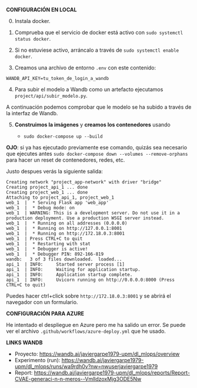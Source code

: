 **CONFIGURACIÓN EN LOCAL**

0. Instala docker.

1. Comprueba que el servicio de docker está activo con `sudo systemctl status docker`.

2. Si no estuviese activo, arráncalo a través de `sudo systemctl enable docker`.

3. Creamos una archivo de entorno `.env` con este contenido:

`WANDB_API_KEY=tu_token_de_login_a_wandb`

4. Para subir el modelo a Wandb como un artefacto ejecutamos `project/api/subir_modelo.py`.

A continuación podemos comprobar que le modelo se ha subido a través de la interfaz de Wandb.


5. **Construimos la imágenes** y **creamos los contenedores** usando 
    
    - `sudo docker-compose up --build`

**OJO**: si ya has ejecutado previamente ese comando, quizás sea necesario que ejecutes antes `sudo docker-compose down --volumes --remove-orphans` para hacer un reset de contenedores, redes, etc.

Justo despues verás la siguiente salida:

```
Creating network "project_app-network" with driver "bridge"
Creating project_api_1 ... done
Creating project_web_1 ... done
Attaching to project_api_1, project_web_1
web_1  |  * Serving Flask app 'web_app'
web_1  |  * Debug mode: on
web_1  | WARNING: This is a development server. Do not use it in a production deployment. Use a production WSGI server instead.
web_1  |  * Running on all addresses (0.0.0.0)
web_1  |  * Running on http://127.0.0.1:8001
web_1  |  * Running on http://172.18.0.3:8001
web_1  | Press CTRL+C to quit
web_1  |  * Restarting with stat
web_1  |  * Debugger is active!
web_1  |  * Debugger PIN: 892-166-819
wandb:   3 of 3 files downloaded.  loaded...
api_1  | INFO:     Started server process [1]
api_1  | INFO:     Waiting for application startup.
api_1  | INFO:     Application startup complete.
api_1  | INFO:     Uvicorn running on http://0.0.0.0:8000 (Press CTRL+C to quit)
```

Puedes hacer ctrl+click sobre `http://172.18.0.3:8001` y se abrirá el navegador con un formulario.


**CONFIGURACIÓN PARA AZURE**

He intentado el despliegue en Azure pero me ha salido un error. Se puede ver el archivo `.github/workflows/azure-deploy.yml` que he usado.

**LINKS WANDB**

- Proyecto: https://wandb.ai/javiergarpe1979-upm/dl_mlops/overview
- Experimento (run): https://wandb.ai/javiergarpe1979-upm/dl_mlops/runs/wa9rdh0v?nw=nwuserjaviergarpe1979
- Report: https://wandb.ai/javiergarpe1979-upm/dl_mlops/reports/Report-CVAE-generaci-n-n-meros--VmlldzoxMjg3ODE5Nw 
